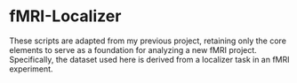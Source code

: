 # fMRI-Localizer
These scripts are adapted from my previous project, retaining only the core elements to serve as a foundation for analyzing a new fMRI project. Specifically, the dataset used here is derived from a localizer task in an fMRI experiment.
